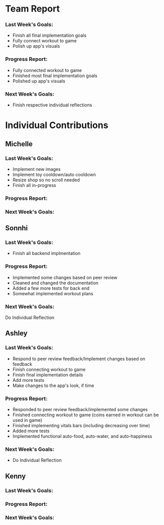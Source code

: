 # Team Report
### Last Week's Goals: 
- Finish all final implementation goals
- Fully connect workout to game
- Polish up app's visuals

### Progress Report: 
- Fully connected workout to game
- Finished most final implementation goals
- Polished up app's visuals

### Next Week's Goals:
- Finish respective individual reflections


# Individual Contributions

## Michelle
### Last Week's Goals:
- Implement new images
- Implement toy cooldown/auto cooldown
- Resize shop so no scroll needed
- Finish all in-progress

### Progress Report:


### Next Week's Goals:



## Sonnhi
### Last Week's Goals:
- Finish all backend implmentation

### Progress Report:
- Implemented some changes based on peer review
- Cleaned and changed the documentation
- Added a few more tests for back end 
- Somewhat implemented workout plans

### Next Week's Goals:
Do Individual Reflection




## Ashley
### Last Week's Goals:
- Respond to peer review feedback/Implement changes based on feedback
- Finish connecting workout to game
- Finish final implementation details 
- Add more tests
- Make changes to the app's look, if time

### Progress Report:
- Responded to peer review feedback/implemented some changes
- Finished connecting workout to game (coins earned in workout can be used in game)
- Finished implementing vitals bars (including decreasing over time)
- Added more tests
- Implemented functional auto-food, auto-water, and auto-happiness

### Next Week's Goals:
- Do Individual Reflection


## Kenny
### Last Week's Goals:


### Progress Report:



### Next Week's Goals:


